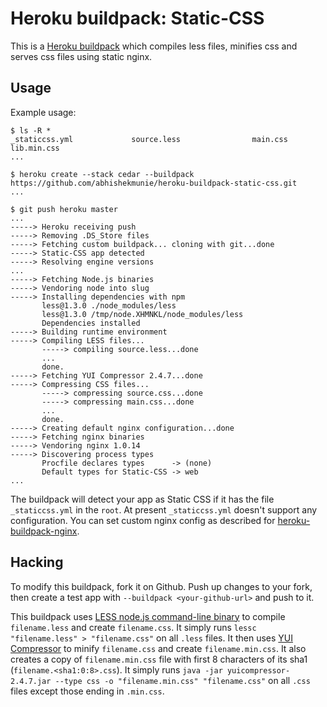 Heroku buildpack: Static-CSS
============================

This is a [Heroku buildpack](http://devcenter.heroku.com/articles/buildpack) which compiles less files, minifies css and serves css files using static nginx.

Usage
-----

Example usage:

    $ ls -R *
    _staticcss.yml		       source.less                main.css                   lib.min.css
    ...

    $ heroku create --stack cedar --buildpack https://github.com/abhishekmunie/heroku-buildpack-static-css.git
    ...

    $ git push heroku master
    ...
    -----> Heroku receiving push
    -----> Removing .DS_Store files
    -----> Fetching custom buildpack... cloning with git...done
    -----> Static-CSS app detected
    -----> Resolving engine versions
    ...
    -----> Fetching Node.js binaries
    -----> Vendoring node into slug
    -----> Installing dependencies with npm
           less@1.3.0 ./node_modules/less 
           less@1.3.0 /tmp/node.XHMNKL/node_modules/less
           Dependencies installed
    -----> Building runtime environment
    -----> Compiling LESS files...
           -----> compiling source.less...done
           ...
           done.
    -----> Fetching YUI Compressor 2.4.7...done
    -----> Compressing CSS files...
           -----> compressing source.css...done
           -----> compressing main.css...done
           ...
           done.
    -----> Creating default nginx configuration...done
    -----> Fetching nginx binaries
    -----> Vendoring nginx 1.0.14
    -----> Discovering process types
           Procfile declares types      -> (none)
           Default types for Static-CSS -> web
    ...

The buildpack will detect your app as Static CSS if it has the file `_staticcss.yml` in the `root`. At present `_staticcss.yml` doesn't support any configuration.
You can set custom nginx config as described for [heroku-buildpack-nginx](https://github.com/abhishekmunie/heroku-buildpack-nginx).

Hacking
-------

To modify this buildpack, fork it on Github. Push up changes to your fork, then
create a test app with `--buildpack <your-github-url>` and push to it.

This buildpack uses [LESS node.js command-line binary](http://lesscss.org/#-server-side-usage) to compile `filename.less` and create `filename.css`.
It simply runs `lessc "filename.less" > "filename.css"` on all `.less` files.
It then uses [YUI Compressor](https://yuilibrary.com/projects/yuicompressor/) to minify `filename.css` and create `filename.min.css`.
It also creates a copy of `filename.min.css` file with first 8 characters of its sha1 (`filename.<sha1:0:8>.css`).
It simply runs `java -jar yuicompressor-2.4.7.jar --type css -o "filename.min.css" "filename.css"` on all `.css` files except those ending in `.min.css`.